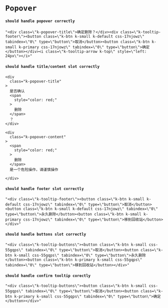 # `Popover`

#### `should handle popover correctly`

```
"<div class=\"k-popover-title\">确定删除？</div><div class=\"k-tooltip-footer\"><button class=\"k-btn k-small k-default css-17njowz\" tabindex=\"0\" type=\"button\">取消</button><button class=\"k-btn k-small k-primary css-17njowz\" tabindex=\"0\" type=\"button\">确定</button></div><i class=\"k-tooltip-arrow k-top\" style=\"left: 24px\"></i>"
```

#### `should handle title/content slot correctly`

```
<div
  class="k-popover-title"
>
  是否确认
  <span
    style="color: red;"
  >
    删除
  </span>
  ？
</div>
```

```
<div
  class="k-popover-content"
>
  <span
    style="color: red;"
  >
    删除
  </span>
  是一个危险操作，请谨慎操作
        
</div>
```

#### `should handle footer slot correctly`

```
"<div class=\"k-tooltip-footer\"><button class=\"k-btn k-small k-default css-17njowz\" tabindex=\"0\" type=\"button\">取消</button><button class=\"k-btn k-small k-default css-17njowz\" tabindex=\"0\" type=\"button\">永久删除</button><button class=\"k-btn k-small k-primary css-17njowz\" tabindex=\"0\" type=\"button\">移到回收站</button></div>"
```

#### `should handle buttons slot correctly`

```
"<div class=\"k-tooltip-buttons\"><button class=\"k-btn k-small css-55gqps\" tabindex=\"0\" type=\"button\">取消</button><button class=\"k-btn k-small css-55gqps\" tabindex=\"0\" type=\"button\">永久删除</button><button class=\"k-btn k-primary k-small css-55gqps\" tabindex=\"0\" type=\"button\">移到回收站</button></div>"
```

#### `should handle confirm tooltip corectly`

```
"<div class=\"k-tooltip-buttons\"><button class=\"k-btn k-small css-55gqps\" tabindex=\"0\" type=\"button\">取消</button><button class=\"k-btn k-primary k-small css-55gqps\" tabindex=\"0\" type=\"button\">确定</button></div>"
```


